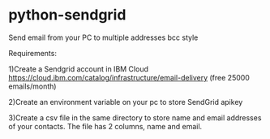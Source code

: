 # python-sendgrid
Send email from your PC to multiple addresses bcc style

Requirements:

1)Create a Sendgrid account in IBM Cloud https://cloud.ibm.com/catalog/infrastructure/email-delivery (free 25000 emails/month)

2)Create an environment variable on your pc to store SendGrid apikey

3)Create a csv file in the same directory to store name and email addresses of your contacts. The file has 2 columns, name and email.
